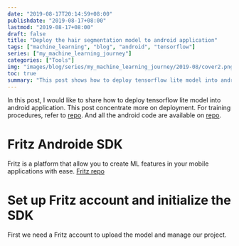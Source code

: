 ```yaml
---
date: "2019-08-17T20:14:59+08:00"
publishdate: "2019-08-17+08:00"
lastmod: "2019-08-17+08:00"
draft: false
title: "Deploy the hair segmentation model to android application"
tags: ["machine_learning", "blog", "android", "tensorflow"]
series: ["my_machine_learning_journey"]
categories: ["Tools"]
img: "images/blog/series/my_machine_learning_journey/2019-08/cover2.png"
toc: true
summary: "This post shows how to deploy tensorflow lite model into android application"
---
```




In this post, I would like to share how to deploy tensorflow lite model into android application. This post concentrate more on deployment. For training procedures, refer to [repo](<https://github.com/aobo-y/hair-dye>). And all the android code are available on [repo](<https://github.com/quq99/hair-dye-android>).



# Fritz Androide SDK

Fritz is a platform that allow you to create ML features in your mobile applications with ease. [Fritz repo](<https://github.com/fritzlabs/fritz-repository>)



# Set up Fritz account and initialize the SDK

First we need a Fritz account to upload the model and manage our project. 